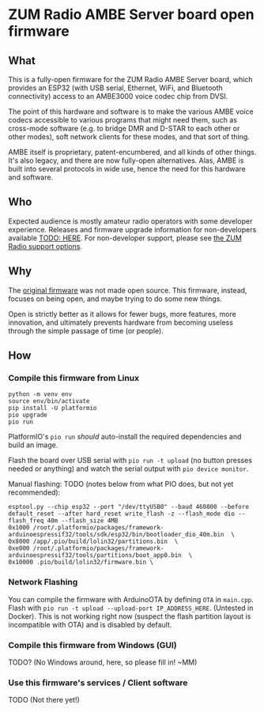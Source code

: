 # ZUM Radio AMBE Server board open firmware

## What
This is a fully-open firmware for the ZUM Radio AMBE Server board, which
provides an ESP32 (with USB serial, Ethernet, WiFi, and Bluetooth connectivity) 
access to an AMBE3000 voice codec chip from DVSI.

The point of this hardware and software is to make the various AMBE
voice codecs accessible to various programs that might need them, such as
cross-mode software (e.g. to bridge DMR and D-STAR to each other or other
modes), soft network clients for these modes, and that sort of thing.

AMBE itself is proprietary, patent-encumbered, and all kinds
of other things.  It's also legacy, and there are now fully-open
alternatives. Alas, AMBE is built into several protocols in wide use,
hence the need for this hardware and software.

## Who
Expected audience is mostly amateur radio operators with some developer experience.
Releases and firmware upgrade information for non-developers available [TODO: HERE]().
For non-developer support, please see [the ZUM Radio support options](https://zumradio.com/support.html).

## Why
The [original firmware](https://zumradio.com/downloads.html#precompiled)
was not made open source. This firmware, instead, focuses on being open,
and maybe trying to do some new things. 

Open is strictly better as it allows for fewer bugs, more features,
more innovation, and ultimately prevents hardware from becoming useless
through the simple passage of time (or people).


## How

### Compile this firmware from Linux
```
python -m venv env
source env/bin/activate
pip install -U platformio
pio upgrade
pio run
```
PlatformIO's `pio run` _should_ auto-install the required dependencies
and build an image.

Flash the board over USB serial with `pio run -t upload` (no button
presses needed or anything) and watch the serial output with `pio device
monitor`.

Manual flashing: TODO (notes below from what PIO does, but not yet recommended):
```
esptool.py --chip esp32 --port "/dev/ttyUSB0" --baud 460800 --before default_reset --after hard_reset write_flash -z --flash_mode dio --flash_freq 40m --flash_size 4MB 
0x1000 /root/.platformio/packages/framework-arduinoespressif32/tools/sdk/esp32/bin/bootloader_dio_40m.bin  \
0x8000 /app/.pio/build/lolin32/partitions.bin  \
0xe000 /root/.platformio/packages/framework-arduinoespressif32/tools/partitions/boot_app0.bin  \
0x10000 .pio/build/lolin32/firmware.bin \
```

### Network Flashing
You can compile the firmware with ArduinoOTA by defining `OTA` in `main.cpp`. Flash with `pio run -t upload --upload-port IP_ADDRESS_HERE`. (Untested in Docker). This is not working right now (suspect the flash partition layout is incompatible with OTA) and is disabled by default.



### Compile this firmware from Windows (GUI)
TODO? (No Windows around, here, so please fill in! ~MM)

### Use this firmware's services / Client software
TODO (Not there yet!)
